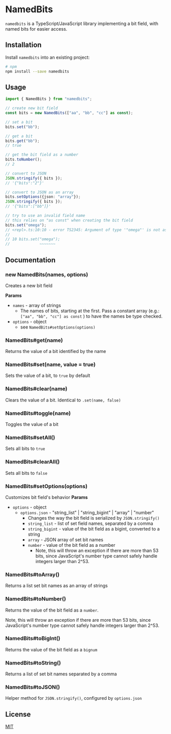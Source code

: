 # NamedBits

`namedbits` is a TypeScript/JavaScript library implementing a bit field, with named bits for easier access.

## Installation

Install `namedbits` into an existing project:

```bash
# npm
npm install --save namedbits
```

## Usage

```typescript
import { NamedBits } from "namedbits";

// create new bit field
const bits = new NamedBits(["aa", "bb", "cc"] as const);

// set a bit
bits.set("bb");

// get a bit
bits.get("bb");
// true

// get the bit field as a number
bits.toNumber();
// 2

// convert to JSON
JSON.stringify({ bits });
// '{"bits":"2"}'

// convert to JSON as an array
bits.setOptions({json: "array"});
JSON.stringify({ bits });
// '{"bits":["bb"]}'

// try to use an invalid field name
// this relies on "as const" when creating the bit field
bits.set("omega");
// <repl>.ts:10:10 - error TS2345: Argument of type '"omega"' is not assignable to parameter of type '"aa" | "bb" | "cc"'.
// 
// 10 bits.set("omega");
//             ~~~~~~~
```

## Documentation

### new NamedBits(names, options)
Creates a new bit field

**Params**
- `names` - array of strings
  - The names of bits, starting at the first. Pass a constant array (e.g.: `["aa", "bb", "cc"] as const` ) to have the names be type checked.
- `options` - object
  - see `NamedBits#setOptions(options)`

### NamedBits#get(name)
Returns the value of a bit identified by the name

### NamedBits#set(name, value = true)
Sets the value of a bit, to `true` by default

### NamedBits#clear(name)
Clears the value of a bit. Identical to `.set(name, false)`

### NamedBits#toggle(name)
Toggles the value of a bit


### NamedBits#setAll()
Sets all bits to `true`


### NamedBits#clearAll()
Sets all bits to `false`


### NamedBits#setOptions(options)
Customizes bit field's behavior 
**Params**
- `options` - object
  - `options.json` - "string_list" | "string_bigint" | "array" | "number"
    - Changes the way the bit field is serialized by `JSON.stringify()`
    - `string_list` - list of set field names, separated by a comma
    - `string_bigint` - value of the bit field as a bigint, converted to a string
    - `array` - JSON array of set bit names
    - `number` - value of the bit field as a number
      - Note, this will throw an exception if there are more than 53 bits, since JavaScript's number type cannot safely handle integers larger than 2^53.


### NamedBits#toArray()
Returns a list set bit names as an array of strings

### NamedBits#toNumber()
Returns the value of the bit field as a `number`.

Note, this will throw an exception if there are more than 53 bits, since JavaScript's number type cannot safely handle integers larger than 2^53.


### NamedBits#toBigInt()
Returns the value of the bit field as a `bignum`


### NamedBits#toString()
Returns a list of set bit names separated by a comma


### NamedBits#toJSON()
Helper method for `JSON.stringify()`, configured by `options.json`



## License
[MIT](https://choosealicense.com/licenses/mit/)
